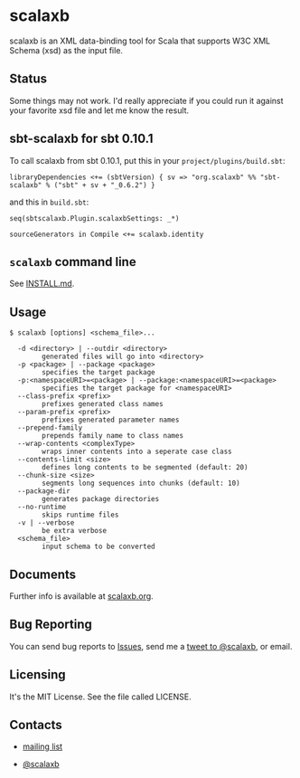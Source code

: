 scalaxb
=======

scalaxb is an XML data-binding tool for Scala that supports W3C XML 
Schema (xsd) as the input file.

Status
------

Some things may not work.
I'd really appreciate if you could run it against your favorite xsd
file and let me know the result.

sbt-scalaxb for sbt 0.10.1
--------------------------

To call scalaxb from sbt 0.10.1, put this in your `project/plugins/build.sbt`:

    libraryDependencies <+= (sbtVersion) { sv => "org.scalaxb" %% "sbt-scalaxb" % ("sbt" + sv + "_0.6.2") }

and this in `build.sbt`:

    seq(sbtscalaxb.Plugin.scalaxbSettings: _*)

    sourceGenerators in Compile <+= scalaxb.identity

`scalaxb` command line
----------------------

See [INSTALL.md][1].

Usage
-----

    $ scalaxb [options] <schema_file>...

      -d <directory> | --outdir <directory>
            generated files will go into <directory>
      -p <package> | --package <package>
            specifies the target package
      -p:<namespaceURI>=<package> | --package:<namespaceURI>=<package>
            specifies the target package for <namespaceURI>
      --class-prefix <prefix>
            prefixes generated class names
      --param-prefix <prefix>
            prefixes generated parameter names
      --prepend-family
            prepends family name to class names
      --wrap-contents <complexType>
            wraps inner contents into a seperate case class
      --contents-limit <size>
            defines long contents to be segmented (default: 20)
      --chunk-size <size>
            segments long sequences into chunks (default: 10)
      --package-dir
            generates package directories
      --no-runtime
            skips runtime files
      -v | --verbose
            be extra verbose
      <schema_file>
            input schema to be converted

Documents
---------

Further info is available at [scalaxb.org](http://scalaxb.org/).

Bug Reporting
-------------

You can send bug reports to [Issues](http://github.com/eed3si9n/scalaxb/issues),
send me a [tweet to @scalaxb](http://twitter.com/scalaxb), or email.

Licensing
---------

It's the MIT License. See the file called LICENSE.
     
Contacts
--------

- [mailing list](http://groups.google.com/group/scalaxb)
- [@scalaxb](http://twitter.com/scalaxb)

  [1]: https://github.com/eed3si9n/scalaxb/blob/master/INSTALL.md

